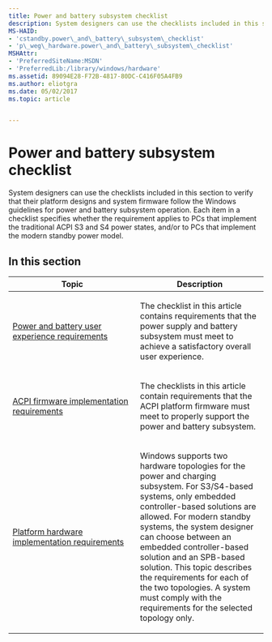 ```yaml
---
title: Power and battery subsystem checklist
description: System designers can use the checklists included in this section to verify that their platform designs and system firmware follow the Windows guidelines for power and battery subsystem operation.
MS-HAID:
- 'cstandby.power\_and\_battery\_subsystem\_checklist'
- 'p\_weg\_hardware.power\_and\_battery\_subsystem\_checklist'
MSHAttr:
- 'PreferredSiteName:MSDN'
- 'PreferredLib:/library/windows/hardware'
ms.assetid: 89094E28-F72B-4817-80DC-C416F05A4FB9
ms.author: eliotgra
ms.date: 05/02/2017
ms.topic: article


---
```


# Power and battery subsystem checklist


System designers can use the checklists included in this section to verify that their platform designs and system firmware follow the Windows guidelines for power and battery subsystem operation. Each item in a checklist specifies whether the requirement applies to PCs that implement the traditional ACPI S3 and S4 power states, and/or to PCs that implement the modern standby power model.

## In this section


<table>
<colgroup>
<col width="50%" />
<col width="50%" />
</colgroup>
<thead>
<tr class="header">
<th>Topic</th>
<th>Description</th>
</tr>
</thead>
<tbody>
<tr class="odd">
<td><p><a href="power-and-battery-user-experience-requirements.md" data-raw-source="[Power and battery user experience requirements](power-and-battery-user-experience-requirements.md)">Power and battery user experience requirements</a></p></td>
<td><p>The checklist in this article contains requirements that the power supply and battery subsystem must meet to achieve a satisfactory overall user experience.</p></td>
</tr>
<tr class="even">
<td><p><a href="acpi-firmware-implementation-requirements.md" data-raw-source="[ACPI firmware implementation requirements](acpi-firmware-implementation-requirements.md)">ACPI firmware implementation requirements</a></p></td>
<td><p>The checklists in this article contain requirements that the ACPI platform firmware must meet to properly support the power and battery subsystem.</p></td>
</tr>
<tr class="odd">
<td><p><a href="platform-hardware-implementation-requirements.md" data-raw-source="[Platform hardware implementation requirements](platform-hardware-implementation-requirements.md)">Platform hardware implementation requirements</a></p></td>
<td><p>Windows supports two hardware topologies for the power and charging subsystem. For S3/S4-based systems, only embedded controller-based solutions are allowed. For modern standby systems, the system designer can choose between an embedded controller-based solution and an SPB-based solution. This topic describes the requirements for each of the two topologies. A system must comply with the requirements for the selected topology only.</p></td>
</tr>
</tbody>
</table>

 

 

 






